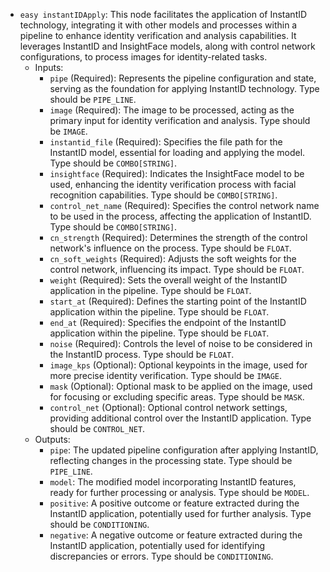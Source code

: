 - `easy instantIDApply`: This node facilitates the application of InstantID technology, integrating it with other models and processes within a pipeline to enhance identity verification and analysis capabilities. It leverages InstantID and InsightFace models, along with control network configurations, to process images for identity-related tasks.
    - Inputs:
        - `pipe` (Required): Represents the pipeline configuration and state, serving as the foundation for applying InstantID technology. Type should be `PIPE_LINE`.
        - `image` (Required): The image to be processed, acting as the primary input for identity verification and analysis. Type should be `IMAGE`.
        - `instantid_file` (Required): Specifies the file path for the InstantID model, essential for loading and applying the model. Type should be `COMBO[STRING]`.
        - `insightface` (Required): Indicates the InsightFace model to be used, enhancing the identity verification process with facial recognition capabilities. Type should be `COMBO[STRING]`.
        - `control_net_name` (Required): Specifies the control network name to be used in the process, affecting the application of InstantID. Type should be `COMBO[STRING]`.
        - `cn_strength` (Required): Determines the strength of the control network's influence on the process. Type should be `FLOAT`.
        - `cn_soft_weights` (Required): Adjusts the soft weights for the control network, influencing its impact. Type should be `FLOAT`.
        - `weight` (Required): Sets the overall weight of the InstantID application in the pipeline. Type should be `FLOAT`.
        - `start_at` (Required): Defines the starting point of the InstantID application within the pipeline. Type should be `FLOAT`.
        - `end_at` (Required): Specifies the endpoint of the InstantID application within the pipeline. Type should be `FLOAT`.
        - `noise` (Required): Controls the level of noise to be considered in the InstantID process. Type should be `FLOAT`.
        - `image_kps` (Optional): Optional keypoints in the image, used for more precise identity verification. Type should be `IMAGE`.
        - `mask` (Optional): Optional mask to be applied on the image, used for focusing or excluding specific areas. Type should be `MASK`.
        - `control_net` (Optional): Optional control network settings, providing additional control over the InstantID application. Type should be `CONTROL_NET`.
    - Outputs:
        - `pipe`: The updated pipeline configuration after applying InstantID, reflecting changes in the processing state. Type should be `PIPE_LINE`.
        - `model`: The modified model incorporating InstantID features, ready for further processing or analysis. Type should be `MODEL`.
        - `positive`: A positive outcome or feature extracted during the InstantID application, potentially used for further analysis. Type should be `CONDITIONING`.
        - `negative`: A negative outcome or feature extracted during the InstantID application, potentially used for identifying discrepancies or errors. Type should be `CONDITIONING`.
